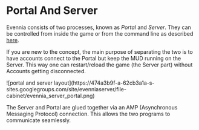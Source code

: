 # Portal And Server


Evennia consists of two processes, known as *Portal* and *Server*.  They can be controlled from
inside the game or from the command line as described [here](./Start-Stop-Reload).

If you are new to the concept, the main purpose of separating the two is to have accounts connect to
the Portal but keep the MUD running on the Server. This way one can restart/reload the game (the
Server part) without Accounts getting disconnected.

![portal and server layout](https://474a3b9f-a-62cb3a1a-s-
sites.googlegroups.com/site/evenniaserver/file-cabinet/evennia_server_portal.png)

The Server and Portal are glued together via an AMP (Asynchronous Messaging Protocol) connection.
This allows the two programs to communicate seamlessly.
